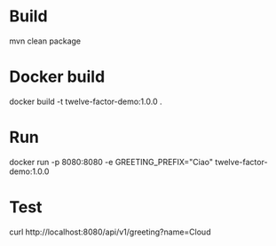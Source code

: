 # Build
mvn clean package

# Docker build
docker build -t twelve-factor-demo:1.0.0 .

# Run
docker run -p 8080:8080 -e GREETING_PREFIX="Ciao" twelve-factor-demo:1.0.0

# Test
curl http://localhost:8080/api/v1/greeting?name=Cloud